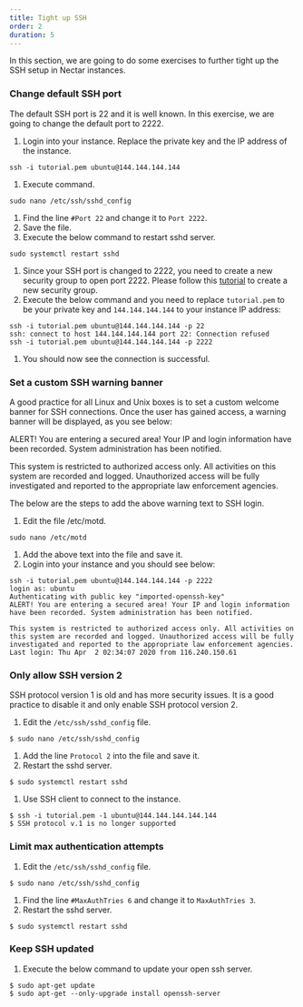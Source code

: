 ```yaml
---
title: Tight up SSH
order: 2
duration: 5
---
```


In this section, we are going to do some exercises to further tight up the SSH setup in Nectar instances.

### Change default SSH port
The default SSH port is 22 and it is well known. In this exercise, we are going to change the default port to 2222.

1. Login into your instance. Replace the private key and the IP address of the instance.
```
ssh -i tutorial.pem ubuntu@144.144.144.144
```
1. Execute command.
```
sudo nano /etc/ssh/sshd_config
```
1. Find the line `#Port 22` and change it to `Port 2222`.
1. Save the file.
1. Execute the below command to restart sshd server.
```
sudo systemctl restart sshd
```
1. Since your SSH port is changed to 2222, you need to create a new security group to open port 2222. Please follow this [tutorial](/sec-groups-101/) to create a new security group.
1. Execute the below command and you need to replace `tutorial.pem` to be your private key and `144.144.144.144` to your instance IP address:
```
ssh -i tutorial.pem ubuntu@144.144.144.144 -p 22
ssh: connect to host 144.144.144.144 port 22: Connection refused
ssh -i tutorial.pem ubuntu@144.144.144.144 -p 2222
```
1. You should now see the connection is successful.

### Set a custom SSH warning banner

A good practice for all Linux and Unix boxes is to set a custom welcome banner for SSH connections. Once the user has gained access, a warning banner will be displayed, as you see below:

ALERT! You are entering a secured area! Your IP and login information have been recorded. System administration has been notified.

This system is restricted to authorized access only. All activities on this system are recorded and logged. Unauthorized access will be fully investigated and reported to the appropriate law enforcement agencies.

The below are the steps to add the above warning text to SSH login.

1. Edit the file /etc/motd.
```
sudo nano /etc/motd
```
1. Add the above text into the file and save it.
1. Login into your instance and you should see below:
```
ssh -i tutorial.pem ubuntu@144.144.144.144 -p 2222
login as: ubuntu
Authenticating with public key "imported-openssh-key"
ALERT! You are entering a secured area! Your IP and login information have been recorded. System administration has been notified.

This system is restricted to authorized access only. All activities on this system are recorded and logged. Unauthorized access will be fully investigated and reported to the appropriate law enforcement agencies.
Last login: Thu Apr  2 02:34:07 2020 from 116.240.150.61
```

### Only allow SSH version 2

SSH protocol version 1 is old and has more security issues. It is a good practice to disable it and only enable SSH protocol version 2.

1. Edit the `/etc/ssh/sshd_config` file.
```
$ sudo nano /etc/ssh/sshd_config
```
1. Add the line `Protocol 2` into the file and save it.
1. Restart the sshd server.
```
$ sudo systemctl restart sshd
```
1. Use SSH client to connect to the instance.
```
$ ssh -i tutorial.pem -1 ubuntu@144.144.144.144.144
$ SSH protocol v.1 is no longer supported
```

### Limit max authentication attempts
1. Edit the `/etc/ssh/sshd_config` file.
```
$ sudo nano /etc/ssh/sshd_config
```
1. Find the line `#MaxAuthTries 6` and change it to `MaxAuthTries 3`.
1. Restart the sshd server.
```
$ sudo systemctl restart sshd
```

### Keep SSH updated

1. Execute the below command to update your open ssh server.
```
$ sudo apt-get update
$ sudo apt-get --only-upgrade install openssh-server
```
